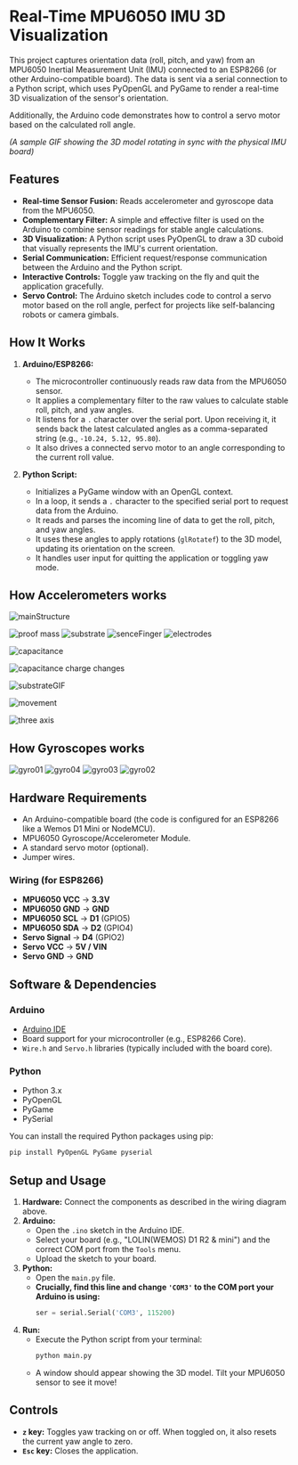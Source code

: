 # Real-Time MPU6050 IMU 3D Visualization

This project captures orientation data (roll, pitch, and yaw) from an MPU6050 Inertial Measurement Unit (IMU) connected to an ESP8266 (or other Arduino-compatible board). The data is sent via a serial connection to a Python script, which uses PyOpenGL and PyGame to render a real-time 3D visualization of the sensor's orientation.

Additionally, the Arduino code demonstrates how to control a servo motor based on the calculated roll angle.


*(A sample GIF showing the 3D model rotating in sync with the physical IMU board)*

## Features

- **Real-time Sensor Fusion:** Reads accelerometer and gyroscope data from the MPU6050.
- **Complementary Filter:** A simple and effective filter is used on the Arduino to combine sensor readings for stable angle calculations.
- **3D Visualization:** A Python script uses PyOpenGL to draw a 3D cuboid that visually represents the IMU's current orientation.
- **Serial Communication:** Efficient request/response communication between the Arduino and the Python script.
- **Interactive Controls:** Toggle yaw tracking on the fly and quit the application gracefully.
- **Servo Control:** The Arduino sketch includes code to control a servo motor based on the roll angle, perfect for projects like self-balancing robots or camera gimbals.

## How It Works

1.  **Arduino/ESP8266:**
    - The microcontroller continuously reads raw data from the MPU6050 sensor.
    - It applies a complementary filter to the raw values to calculate stable roll, pitch, and yaw angles.
    - It listens for a `.` character over the serial port. Upon receiving it, it sends back the latest calculated angles as a comma-separated string (e.g., `-10.24, 5.12, 95.80`).
    - It also drives a connected servo motor to an angle corresponding to the current roll value.

2.  **Python Script:**
    - Initializes a PyGame window with an OpenGL context.
    - In a loop, it sends a `.` character to the specified serial port to request data from the Arduino.
    - It reads and parses the incoming line of data to get the roll, pitch, and yaw angles.
    - It uses these angles to apply rotations (`glRotatef`) to the 3D model, updating its orientation on the screen.
    - It handles user input for quitting the application or toggling yaw mode.



## How Accelerometers works
![mainStructure](https://github.com/user-attachments/assets/9dd896da-d331-4ef7-8c9e-fde9a694f9b6)

![proof mass](https://github.com/user-attachments/assets/28fed43b-ec96-4b46-9737-9cebe35dcb7a)
![substrate](https://github.com/user-attachments/assets/d448f572-7aa5-4c53-a6cc-885261406377)
![senceFinger](https://github.com/user-attachments/assets/ab13776f-835a-49ff-b6b9-d8df190672de)
![electrodes](https://github.com/user-attachments/assets/58ad79f9-2863-4b73-9a94-ed3ed04ae844)


![capacitance](https://github.com/user-attachments/assets/66bf8b38-2dc6-4344-8e8f-f0ba71940c3f)

![capacitance charge changes](https://github.com/user-attachments/assets/ddb07410-322a-4c8f-b97b-10adc26bc4f1)

![substrateGIF](https://github.com/user-attachments/assets/2e437e96-6e40-4ddc-9061-1e4326a49127)

![movement](https://github.com/user-attachments/assets/87a873c0-df48-4878-aca0-b4162bfc714e)

![three axis](https://github.com/user-attachments/assets/68d741a1-b709-4ff0-b490-1aab2e53a03e)

## How Gyroscopes works

![gyro01](https://github.com/user-attachments/assets/64f2992c-de86-40fd-b57d-27c7f159a873)
![gyro04](https://github.com/user-attachments/assets/a9784315-e2f0-40b4-a4ce-e401bfb59ea4)
![gyro03](https://github.com/user-attachments/assets/0f6c4196-ea1a-4f98-aecf-b2a7827d6d16)
![gyro02](https://github.com/user-attachments/assets/46453876-b3ee-471a-ac0b-5b4f0a9e56b5)


## Hardware Requirements

- An Arduino-compatible board (the code is configured for an ESP8266 like a Wemos D1 Mini or NodeMCU).
- MPU6050 Gyroscope/Accelerometer Module.
- A standard servo motor (optional).
- Jumper wires.

### Wiring (for ESP8266)

- **MPU6050 VCC** -> **3.3V**
- **MPU6050 GND** -> **GND**
- **MPU6050 SCL** -> **D1** (GPIO5)
- **MPU6050 SDA** -> **D2** (GPIO4)
- **Servo Signal** -> **D4** (GPIO2)
- **Servo VCC** -> **5V / VIN**
- **Servo GND** -> **GND**

## Software & Dependencies

### Arduino

- [Arduino IDE](https://www.arduino.cc/en/software)
- Board support for your microcontroller (e.g., ESP8266 Core).
- `Wire.h` and `Servo.h` libraries (typically included with the board core).

### Python

- Python 3.x
- PyOpenGL
- PyGame
- PySerial

You can install the required Python packages using pip:

```bash
pip install PyOpenGL PyGame pyserial
```

## Setup and Usage

1.  **Hardware:** Connect the components as described in the wiring diagram above.
2.  **Arduino:**
    - Open the `.ino` sketch in the Arduino IDE.
    - Select your board (e.g., "LOLIN(WEMOS) D1 R2 & mini") and the correct COM port from the `Tools` menu.
    - Upload the sketch to your board.
3.  **Python:**
    - Open the `main.py` file.
    - **Crucially, find this line and change `'COM3'` to the COM port your Arduino is using:**
      ```python
      ser = serial.Serial('COM3', 115200)
      ```
4.  **Run:**
    - Execute the Python script from your terminal:
      ```bash
      python main.py
      ```
    - A window should appear showing the 3D model. Tilt your MPU6050 sensor to see it move!

## Controls

- **`z` key:** Toggles yaw tracking on or off. When toggled on, it also resets the current yaw angle to zero.
- **`Esc` key:** Closes the application.
